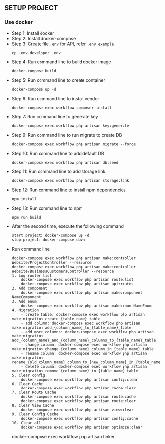## SETUP PROJECT
### Use docker
- Step 1: Install docker
- Step 2: Install docker-compose
- Step 3: Create file `.env` for API, refer `.env.example`
    ```
    cp .env.developer .env
    ```
- Step 4: Run command line to build docker image
    ```
    docker-compose build
    ```
- Step 5: Run command line to create container
    ```
    docker-compose up -d
    ```
- Step 6: Run command line to install vendor
    ```
    docker-compose exec workflow composer install
    ```
- Step 7: Run command line to generate key
    ```
    docker-compose exec workflow php artisan key:generate
    ```
- Step 9: Run command line to run migrate to create DB
    ```
    docker-compose exec workflow php artisan migrate --force
    ```
- Step 10: Run command line to add default DB
    ```
    docker-compose exec workflow php artisan db:seed
    ```
- Step 11: Run command line to add storage link
    ```
    docker-compose exec workflow php artisan storage:link
    ```
- Step 12: Run command line to install npm dependencies
    ```
    npm install
    ```
- Step 13: Run command line to npm
    ```
    npm run build
    ```
- After the second time, execute the following command
    ```
    start project: docker-compose up -d
    stop project: docker-compose down
    ```
- Run command line
    ```
    docker-compose exec workflow php artisan make:controller Website/ProjectController --resource
    docker-compose exec workflow php artisan make:controller Website/BusinessCustomersController --resource
    1. Log router list
        docker-compose exec workflow php artisan route:list
        docker-compose exec workflow php artisan api:routes
    2. Add component
        docker-compose exec workflow php artisan make:component NameComponent
    3. Add enum
        docker-compose exec workflow php artisan make:enum NameEnum
    4. Migration
        - create table: docker-compose exec workflow php artisan make:migration create_{table_name}_table
        - add column: docker-compose exec workflow php artisan make:migration add_{column_name}_to_{table_name}_table
        - add more columns: docker-compose exec workflow php artisan make:migration add_{column_name}_and_{column_name}_columns_to_{table_name}_table
        - change column: docker-compose exec workflow php artisan make:migration change_{column_name}_column_in_{table_name}_table
        - rename column: docker-compose exec workflow php artisan make:migration rename_{old_column_name}_column_to_{new_column_name}_in_{table_name}_table
        - delete column: docker-compose exec workflow php artisan make:migration remove_{column_name}_in_{table_name}_table
    5. Clear config
        docker-compose exec workflow php artisan config:clear
    6. Clear Cache
        docker-compose exec workflow php artisan cache:clear
    7. Clear Route Cache
        docker-compose exec workflow php artisan route:cache
        docker-compose exec workflow php artisan route:clear
    8. Clear View Cache
        docker-compose exec workflow php artisan view:clear
    9. Clear Config Cache
        docker-compose exec workflow php artisan config:cache
    10. Clear all
        docker-compose exec workflow php artisan optimize:clear
    ```
    docker-compose exec workflow php artisan tinker